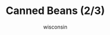 ---
media: "images/rounds/round_4_1/kwons_beans_2.png"
media_type: image
title: Canned Beans (2/3)
author: wisconsin
desc: Kwon Myong-hwa develops an insatiable hunger for baked beans.
---